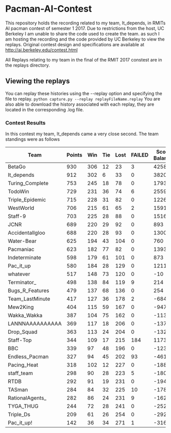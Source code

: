 # Pacman-AI-Contest
This repository holds the recording related to my team, It_depends, in RMITs AI pacman contest of semester 1 2017. 
Due to restrictions from the host, UC Berkeley I am unable to share the code used to create the team. as such I am hosting the recording and the code provided by UC Berkeley to view the replays.
Original contest design and specifications are available at http://ai.berkeley.edu/contest.html

All Replays relating to my team in the final of the RMIT 2017 constest are in the replays directory. 

## Viewing the replays
You can replay these histories using the --replay option and specifying the file to replay.
`python capture.py --replay replayFileName.replay`
You are also able to download the history associated with each replay, they are located in the corresponding .log file. 

### Contest Results
In this contest my team, It_depends came a very close second. The team standings were as follows

| Team            | Points | Win | Tie | Lost | FAILED | Score Balance |
|-----------------|--------|-----|-----|------|--------|---------------|
| BetaGo          | 930    | 306 | 12  | 23   | 3      | 4258          |
| It_depends      | 912    | 302 | 6   | 33   | 0      | 3820          |
| Turing_Complete | 753    | 245 | 18  | 78   | 0      | 1793          |
| TodoWin         | 729    | 231 | 36  | 74   | 6      | 2559          |
| Triple_Epidemic | 715    | 228 | 31  | 82   | 0      | 1226          |
| WestWorld       | 706    | 215 | 61  | 65   | 2      | 1591          |
| Staff-9         | 703    | 225 | 28  | 88   | 0      | 1516          |
| JCNR            | 689    | 220 | 29  | 92   | 0      | 893           |
| AccidentalIgloo | 688    | 220 | 28  | 93   | 0      | 1300          |
| Water-Bear      | 625    | 194 | 43  | 104  | 0      | 760           |
| Pacmaniac       | 623    | 182 | 77  | 82   | 0      | 1393          |
| Indeterminate   | 598    | 179 | 61  | 101  | 0      | 873           |
| Pac_it_up       | 580    | 184 | 28  | 129  | 0      | 1211          |
| whatever        | 517    | 148 | 73  | 120  | 0      | -10           |
| Terminator_     | 498    | 138 | 84  | 119  | 9      | 214           |
| Bugs_R_Features | 479    | 137 | 68  | 136  | 0      | 254           |
| Team_LastMinute | 417    | 127 | 36  | 178  | 2      | -684          |
| Mew2King        | 404    | 115 | 59  | 167  | 0      | -947          |
| Wakka_Wakka     | 387    | 104 | 75  | 162  | 0      | -1132         |
| LANNNAAAAAAAAAA | 369    | 117 | 18  | 206  | 0      | -1374         |
| Drop_Squad      | 363    | 113 | 24  | 204  | 0      | -1325         |
| Staff-Top       | 344    | 109 | 17  | 215  | 184    | 1173          |
| BBC             | 339    | 97  | 48  | 196  | 0      | -1230         |
| Endless_Pacman  | 327    | 94  | 45  | 202  | 93     | -461          |
| Pacing_Heat     | 318    | 102 | 12  | 227  | 0      | -1888         |
| staff_team      | 298    | 90  | 28  | 223  | 5      | -1807         |
| RTDB            | 292    | 91  | 19  | 231  | 0      | -1946         |
| TASman          | 284    | 84  | 32  | 225  | 10     | -1789         |
| RationalAgents_ | 282    | 86  | 24  | 231  | 9      | -1628         |
| TYGA_THUG       | 244    | 72  | 28  | 241  | 0      | -2529         |
| Triple_Ds       | 209    | 61  | 26  | 254  | 0      | -2922         |
| Pac_it_up!      | 142    | 36  | 34  | 271  | 1      | -3162         |
